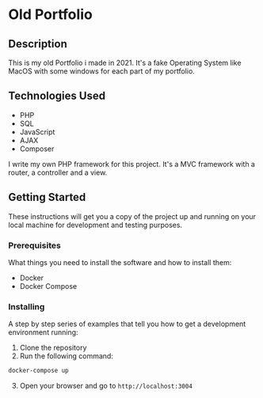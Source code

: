 # Old Portfolio

## Description

This is my old Portfolio i made in 2021. It's a fake Operating System like MacOS with some windows for each part of my portfolio.

## Technologies Used

- PHP
- SQL
- JavaScript
- AJAX
- Composer

I write my own PHP framework for this project. It's a MVC framework with a router, a controller and a view.

## Getting Started

These instructions will get you a copy of the project up and running on your local machine for development and testing purposes.

### Prerequisites

What things you need to install the software and how to install them:

- Docker
- Docker Compose

### Installing

A step by step series of examples that tell you how to get a development environment running:

1. Clone the repository
2. Run the following command:

```bash
docker-compose up
```
3. Open your browser and go to `http://localhost:3004`